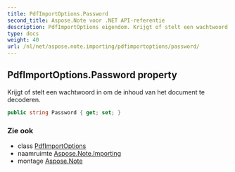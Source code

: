```yaml
---
title: PdfImportOptions.Password
second_title: Aspose.Note voor .NET API-referentie
description: PdfImportOptions eigendom. Krijgt of stelt een wachtwoord in om de inhoud van het document te decoderen.
type: docs
weight: 40
url: /nl/net/aspose.note.importing/pdfimportoptions/password/
---
```

## PdfImportOptions.Password property

Krijgt of stelt een wachtwoord in om de inhoud van het document te decoderen.

```csharp
public string Password { get; set; }
```

### Zie ook

* class [PdfImportOptions](../)
* naamruimte [Aspose.Note.Importing](../../pdfimportoptions/)
* montage [Aspose.Note](../../../)


